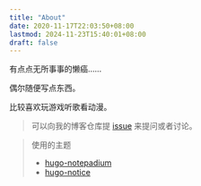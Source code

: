 ```yaml
---
title: "About"
date: 2020-11-17T22:03:50+08:00
lastmod: 2024-11-23T15:40:01+08:00
draft: false
---
```


有点点无所事事的懒癌……

偶尔随便写点东西。

比较喜欢玩游戏听歌看动漫。

> 可以向我的博客仓库提 [issue](https://github.com/studylessshape/studylessshape.github.io/issues) 来提问或者讨论。

> 使用的主题
>
> - [hugo-notepadium](https://github.com/cntrump/hugo-notepadium)
> - [hugo-notice](https://github.com/martignoni/hugo-notice)